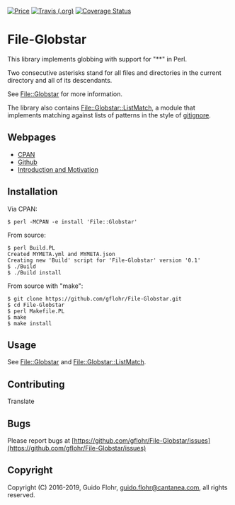 [![Price](https://img.shields.io/badge/price-FREE-0098f7.svg)](https://github.com/gflohr/qgoda/blob/master/LICENSE)
[![Travis (.org)](https://img.shields.io/travis/gflohr/qgoda.svg)](https://travis-ci.org/gflohr/qgoda)
[![Coverage Status](https://coveralls.io/repos/github/gflohr/qgoda/badge.svg?branch=master)](https://coveralls.io/github/gflohr/qgoda?branch=master)

# File-Globstar

This library implements globbing with support for "**" in Perl.

Two consecutive asterisks stand for all files and directories in the
current directory and all of its descendants.

See [File::Globstar](https://github.com/gflohr/File-Globstar/blob/master/lib/File/Globstar.pod) for more information.

The library also contains [File::Globstar::ListMatch](https://github.com/gflohr/File-Globstar/blob/master/lib/File/Globstar/ListMatch.pod), a module that implements matching against lists of patterns in the style of [gitignore](https://git-scm.com/docs/gitignore).

## Webpages

- [CPAN](http://cpan.org/~guido/File-Globstar/)
- [Github](https://github.com/gflohr/File-Globstar/)
- [Introduction and Motivation](http://www.guido-flohr.net/globstar-for-perl/)

## Installation

Via CPAN:

```
$ perl -MCPAN -e install 'File::Globstar'
```

From source:

```
$ perl Build.PL
Created MYMETA.yml and MYMETA.json
Creating new 'Build' script for 'File-Globstar' version '0.1'
$ ./Build
$ ./Build install
```

From source with "make":

```
$ git clone https://github.com/gflohr/File-Globstar.git
$ cd File-Globstar
$ perl Makefile.PL
$ make
$ make install
```

## Usage

See [File::Globstar](lib/File/Globstar.pod) and [File::Globstar::ListMatch](lib/File/Globstar/ListMatch.pod).

## Contributing

Translate

## Bugs

Please report bugs at
[https://github.com/gflohr/File-Globstar/issues](https://github.com/gflohr/File-Globstar/issues)

## Copyright

Copyright (C) 2016-2019, Guido Flohr, <guido.flohr@cantanea.com>,
all rights reserved.
